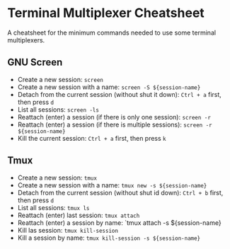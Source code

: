 # Terminal Multiplexer Cheatsheet

A cheatsheet for the minimum commands needed to use some terminal multiplexers. 

## GNU Screen

- Create a new session: `screen`
- Create a new session with a name: `screen -S ${session-name}`
- Detach from the current session (without shut it down): `Ctrl + a` first, then press `d`
- List all sessions: `screen -ls`
- Reattach (enter) a session (if there is only one session): `screen -r`
- Reattach (enter) a session (if there is multiple sessions): `screen -r ${session-name}`
- Kill the current session: `Ctrl + a` first, then press `k`
  
## Tmux
- Create a new session: `tmux`
- Create a new session with a name: `tmux new -s ${session-name}`
- Detach from the current session (without shut id down): `Ctrl + b` first, then press `d`
- List all sessions: `tmux ls`
- Reattach (enter) last session: `tmux attach`
- Reattach (enter) a session by name: `tmux attach -s ${session-name}
- Kill las session: `tmux kill-session`
- Kill a session by name: `tmux kill-session -s ${session-name}` 
